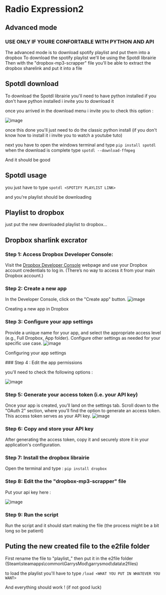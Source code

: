 # Radio Expression2
## Advanced mode

### USE ONLY IF YOURE CONFORTABLE WITH PYTHON AND API

The advanced mode is to download spotify playlist and put them into a dropbox
To download the spotify playlist we'll be using the Spotdl librairie 
Then with the "dropbox-mp3-scrapper" file you'll be able to extract the dropbox sharelink and put it into a file 

## Spotdl download 

To download the Spotdl librairie you'll need to have python installed 
if you don't have python installed i invite you to download it 

once you arrived in the download menu i invite you to check this option : 

![image](https://github.com/user-attachments/assets/986d8318-6d97-4f26-84d4-e6fc05e66a24)

once this done you'll just need to do the classic python install (if you don't know how to install it i invite you to watch a youtube tuto)

next you have to open the windows terminal and type ```pip install spotdl```
when the download is complete type ```spotdl --download-ffmpeg```

And it should be good

## Spotdl usage 

you just have to type ```spotdl <SPOTIFY PLAYLIST LINK>```

and you're playlist should be downloading 

## Playlist to dropbox 

just put the new downloaded playlist to dropbox...

## Dropbox sharlink excrator

### Step 1: Access Dropbox Developer Console:
Visit the [Dropbox Developer Console](https://www.dropbox.com/developers) webpage and use your Dropbox account credentials to log in. (There’s no way to access it from your main Dropbox account.) 

### Step 2: Create a new app
In the Developer Console, click on the "Create app" button.
![image](https://github.com/user-attachments/assets/e6dc781e-3dc6-4a8d-83c1-1842708931cd)

Creating a new app in Dropbox

### Step 3: Configure your app settings
Provide a unique name for your app, and select the appropriate access level (e.g., Full Dropbox, App folder). Configure other settings as needed for your specific use case.
![image](https://github.com/user-attachments/assets/489cd029-3112-4420-ac2f-64501f39a811)

Configuring your app settings

‍### Step 4 : Edit the app permissions 

you'll need to check the following options : 

![image](https://github.com/user-attachments/assets/02f195ea-87b0-4890-983f-643b78823645)

### Step 5: Generate your access token (i.e. your API key)
Once your app is created, you’ll land on the settings tab. Scroll down to the "OAuth 2" section, where you'll find the option to generate an access token. This access token serves as your API key.
![image](https://github.com/user-attachments/assets/c95d31b4-c04d-4251-acf7-68c78c234551)


### Step 6: Copy and store your API key
After generating the access token, copy it and securely store it in your application's configuration. 


### Step 7: Install the dropbox librairie
Open the terminal and type : ```pip install dropbox```


### Step 8: Edit the the "dropbox-mp3-scrapper" file 
Put your api key here : 

![image](https://github.com/user-attachments/assets/6c574b62-4ae9-47c2-953e-60d8f36d2e90)


### Step 9: Run the script 
Run the script and it should start making the file (the process might be a bit long so be patient)



## Puting the new created file to the e2file folder

First rename the file to "playlist_<WHATEVER YOU WANT>" then put it in the e2file folder (Steam\steamapps\common\GarrysMod\garrysmod\data\e2files)

to load the playlist you'll have to type ```/load <WHAT YOU PUT IN WHATEVER YOU WANT>```

And everything should work !
(if not good luck)
